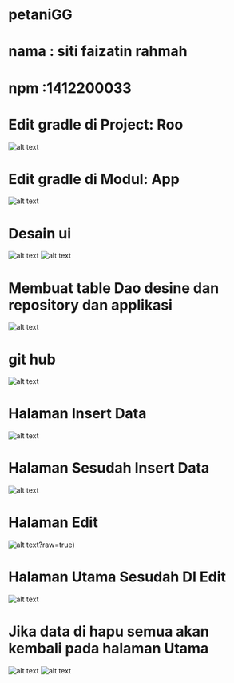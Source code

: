 # petaniGG
# nama : siti faizatin rahmah
# npm :1412200033
# Edit gradle di Project: Roo
![alt text](https://github.com/faiz2206/petaniGG/blob/main/gradle/wrapper/gambar/gambar1.png?raw=true)
# Edit gradle di Modul: App
![alt text](https://github.com/faiz2206/petaniGG/blob/main/gradle/wrapper/gambar/gambar2.png?raw=true)
# Desain ui
![alt text](https://github.com/faiz2206/petaniGG/blob/main/gradle/wrapper/gambar/desainui1.png?raw=true)
![alt text](https://github.com/faiz2206/petaniGG/blob/main/gradle/wrapper/gambar/desainui2.png?raw=true)
# Membuat table Dao desine dan repository dan applikasi
![alt text](https://github.com/faiz2206/petaniGG/blob/main/gradle/wrapper/gambar/Screenshot%20(20).png?raw=true)
# git hub
![alt text](https://github.com/faiz2206/petaniGG/blob/main/gradle/wrapper/gambar/github.png?raw=true)
# Halaman Insert Data
![alt text](https://github.com/faiz2206/PETANIG.G/blob/main/tugas2/WhatsApp%20Image%202023-06-30%20at%2021.21.30.jpeg?raw=true)
# Halaman Sesudah Insert Data
![alt text](https://github.com/faiz2206/PETANIG.G/blob/main/tugas2/WhatsApp%20Image%202023-06-30%20at%2021.21.35.jpeg?raw=true)
# Halaman Edit
![alt text](https://github.com/faiz2206/PETANIG.G/blob/main/tugas2/halaman%20insert%20data.png)?raw=true)
# Halaman Utama Sesudah DI Edit
![alt text](https://github.com/faiz2206/PETANIG.G/blob/main/tugas2/halaman%20setelah%20insert%20data.png?raw=true)
# Jika data di hapu semua akan kembali pada halaman Utama
![alt text](https://github.com/faiz2206/PETANIG.G/blob/main/tugas2/tampilan%20utama.png?raw=true)
![alt text](?raw=true)

